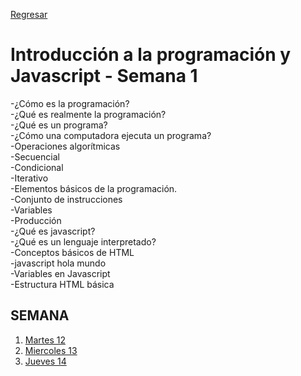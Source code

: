 [Regresar](https://github.com/flowerz11/Flowerz/blob/main/README.md)
# Introducción a la programación y Javascript - Semana 1

-¿Cómo es la programación? <br>
-¿Qué es realmente la programación? <br>
-¿Qué es un programa? <br>
-¿Cómo una computadora ejecuta un programa? <br>
-Operaciones algorítmicas <br>
-Secuencial <br>
-Condicional <br>
-Iterativo <br>
-Elementos básicos de la programación. <br>
-Conjunto de instrucciones <br>
-Variables <br>
-Producción <br>
-¿Qué es javascript? <br>
-¿Qué es un lenguaje interpretado? <br>
-Conceptos básicos de HTML<br>
-javascript hola mundo<br>
-Variables en Javascript<br>
-Estructura HTML básica<br>

## SEMANA
1. [Martes 12](Ejercicios/martes/Martes.md)
2. [Miercoles 13](Ejercicios/miercoles/miercoles.md)
3. [Jueves 14](Ejercicios/jueves/jueves14julio.md)